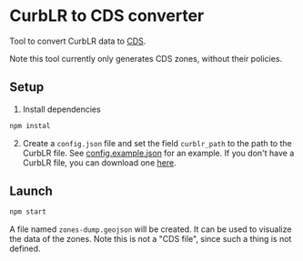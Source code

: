 # CurbLR to CDS converter
Tool to convert CurbLR data to [CDS](https://github.com/openmobilityfoundation/curb-data-specification).

Note this tool currently only generates CDS zones, without their policies.

## Setup
1. Install dependencies
``` sh
npm instal
```
2. Create a `config.json` file and set the field `curblr_path` to the path to the CurbLR file. See [config.example.json](./config-example.json) for an example. If you don't have a CurbLR file, you can download one [here](https://github.com/FabmobQC/curb-map/blob/dev-plaza/src/assets/data/mtl-subset-segment-plaza.curblr.json).

## Launch
``` sh
npm start
```

A file named `zones-dump.geojson` will be created. It can be used to visualize the data of the zones. Note this is not a "CDS file", since such a thing is not defined.
